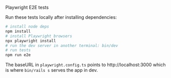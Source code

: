 Playwright E2E tests

Run these tests locally after installing dependencies:

```bash
# install node deps
npm install
# install Playwright browsers
npx playwright install
# run the dev server in another terminal: bin/dev
# run tests
npm run e2e
```

The baseURL in `playwright.config.ts` points to http://localhost:3000 which is where `bin/rails s` serves the app in dev.
